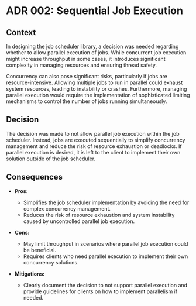 # ADR 002: Sequential Job Execution

## Context

In designing the job scheduler library, a decision was needed regarding whether to allow parallel execution of jobs. While concurrent job execution might increase throughput in some cases, it introduces significant complexity in managing resources and ensuring thread safety.

Concurrency can also pose significant risks, particularly if jobs are resource-intensive. Allowing multiple jobs to run in parallel could exhaust system resources, leading to instability or crashes. Furthermore, managing parallel execution would require the implementation of sophisticated limiting mechanisms to control the number of jobs running simultaneously.

## Decision

The decision was made to not allow parallel job execution within the job scheduler. Instead, jobs are executed sequentially to simplify concurrency management and reduce the risk of resource exhaustion or deadlocks. If parallel execution is desired, it is left to the client to implement their own solution outside of the job scheduler.

## Consequences

- **Pros:**
  - Simplifies the job scheduler implementation by avoiding the need for complex concurrency management.
  - Reduces the risk of resource exhaustion and system instability caused by uncontrolled parallel job execution.

- **Cons:**
  - May limit throughput in scenarios where parallel job execution could be beneficial.
  - Requires clients who need parallel execution to implement their own concurrency solutions.

- **Mitigations:**
  - Clearly document the decision to not support parallel execution and provide guidelines for clients on how to implement parallelism if needed.
